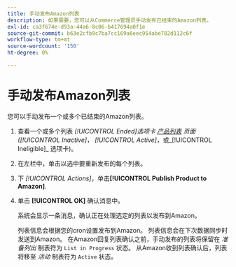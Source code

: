 ```yaml
---
title: 手动发布Amazon列表
description: 如果需要，您可以从Commerce管理员手动发布已结束的Amazon列表。
exl-id: ca3f674e-d93a-44a6-8c06-b417694a0f1e
source-git-commit: b63e2cfb9c7ba7cc169a6eec954abe782d112c6f
workflow-type: tm+mt
source-wordcount: '150'
ht-degree: 0%

---
```


# 手动发布Amazon列表

您可以手动发布一个或多个已结束的Amazon列表。

1. 查看一个或多个列表 _[!UICONTROL Ended]_选项卡 [产品列表](./managing-product-listings.md) 页面(_[!UICONTROL Inactive]_， _[!UICONTROL Active]_，或_[!UICONTROL Ineligible]_ 选项卡)。

1. 在左栏中，单击以选中要重新发布的每个列表。

1. 下 _[!UICONTROL Actions]_，单击&#x200B;**[!UICONTROL Publish Product to Amazon]**.

1. 单击 **[!UICONTROL OK]** 确认消息中。

   系统会显示一条消息，确认正在处理选定的列表以发布到Amazon。

   列表信息会根据您的cron设置发布到Amazon。 列表信息会在下次数据同步时发送到Amazon。 在Amazon回复列表确认之前，手动发布的列表将保留在 _准备列出_ 制表符为 `List in Progress` 状态。 从Amazon收到列表确认后，列表将移至 _活动_ 制表符为 `Active` 状态。
